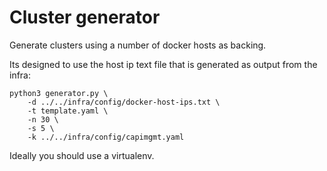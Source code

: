 # Cluster generator

Generate clusters using a number of docker hosts as backing.

Its designed to use the host ip text file that is generated as output from the infra:

```shell
python3 generator.py \
    -d ../../infra/config/docker-host-ips.txt \
    -t template.yaml \
    -n 30 \
    -s 5 \
    -k ../../infra/config/capimgmt.yaml
```
Ideally you should use a virtualenv.